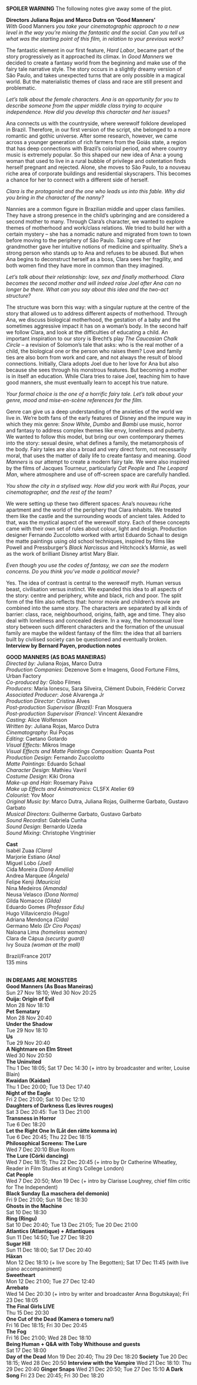 

**SPOILER WARNING** The following notes give away some of the plot.

**Directors Juliana Rojas and Marco Dutra on ‘Good Manners’**  
_With_ Good Manners _you take your cinematographic approach to a new level in the way you’re mixing the fantastic and the social. Can you tell us what was the starting point of this film, in relation to your previous work?_

The fantastic element in our first feature, _Hard Labor_, became part of the story progressively as it approached its climax. In _Good Manners_ we decided to create a fantasy world from the beginning and make use of the fairy tale narrative style. The story occurs in a slightly dreamy version of São Paulo, and takes unexpected turns that are only possible in a magical world. But the materialistic themes of class and race are still present and problematic.

_Let’s talk about the female characters. Ana is an opportunity for you to describe someone from the upper middle class trying to acquire independence. How did you develop this character and her issues?_

Ana connects us with the countryside, where werewolf folklore developed in Brazil. Therefore, in our first version of the script, she belonged to a more romantic and gothic universe. After some research, however, we came across a younger generation of rich farmers from the Goiás state, a region that has deep connections with Brazil’s colonial period, and where country music is extremely popular. So this shaped our new idea of Ana: a young woman that used to live in a rural bubble of privilege and ostentation finds herself pregnant and rejected. Alone, she moves to São Paulo, to a nouveau riche area of corporate buildings and residential skyscrapers. This becomes a chance for her to connect with a different side of herself.

_Clara is the protagonist and the one who leads us into this fable. Why did you bring in the character of the nanny?_

Nannies are a common figure in Brazilian middle and upper class families. They have a strong presence in the child’s upbringing and are considered a second mother to many. Through Clara’s character, we wanted to explore themes of motherhood and work/class relations. We tried to build her with a certain mystery – she has a nomadic nature and migrated from town to town before moving to the periphery of São Paulo. Taking care of her grandmother gave her intuitive notions of medicine and spirituality. She’s a strong person who stands up to Ana and refuses to be abused. But when Ana begins to deconstruct herself as a boss, Clara sees her fragility, and both women find they have more in common than they imagined.

_Let’s talk about their relationship: love, sex and finally motherhood. Clara becomes the second mother and will indeed raise Joel after Ana can no longer be there. What can you say about this idea and the two-act structure?_

The structure was born this way: with a singular rupture at the centre of the story that allowed us to address different aspects of motherhood. Through Ana, we discuss biological motherhood, the gestation of a baby and the sometimes aggressive impact it has on a woman’s body. In the second half we follow Clara, and look at the difficulties of educating a child. An important inspiration to our story is Brecht’s play _The Caucasian Chalk Circle_ – a revision of Solomon’s tale that asks: who is the real mother of a child, the biological one or the person who raises them? Love and family ties are also born from work and care, and not always the result of blood connections. Initially, Clara adopts Joel due to her love for Ana but also because she sees through his monstrous features. But becoming a mother is in itself an education. While Clara tries to raise Joel, teaching him to have good manners, she must eventually learn to accept his true nature.

_Your formal choice is the one of a horrific fairy tale. Let’s talk about your genre, mood and mise-en-scène references for the film._

Genre can give us a deep understanding of the anxieties of the world we live in. We’re both fans of the early features of Disney and the impure way in which they mix genre: _Snow White_, _Dumbo_ and _Bambi_ use music, horror and fantasy to address complex themes like envy, loneliness and puberty. We wanted to follow this model, but bring our own contemporary themes into the story: sexual desire, what defines a family, the metamorphosis of the body. Fairy tales are also a broad and very direct form, not necessarily moral, that uses the matter of daily life to create fantasy and meaning. _Good Manners_ is our attempt to create a modern fairy tale. We were also inspired by the films of Jacques Tourneur, particularly _Cat People_ and _The Leopard Man_, where atmosphere and use of off-screen space are carefully handled.

_You show the city in a stylised way. How did you work with Rui Poças, your cinematographer, and the rest of the team?_

We were setting up these two different spaces: Ana’s nouveau riche apartment and the world of the periphery that Clara inhabits. We treated them like the castle and the surrounding woods of ancient tales. Added to that, was the mystical aspect of the werewolf story. Each of these concepts came with their own set of rules about colour, light and design. Production designer Fernando Zuccolotto worked with artist Eduardo Schaal to design the matte paintings using old school techniques, inspired by films like Powell and Pressburger’s _Black Narcissus_ and Hitchcock’s _Marnie_, as well as the work of brilliant Disney artist Mary Blair.

_Even though you use the codes of fantasy, we can see the modern concerns. Do you think you’ve made a political movie?_

Yes. The idea of contrast is central to the werewolf myth. Human versus beast, civilisation versus instinct. We expanded this idea to all aspects of the story: centre and periphery, white and black, rich and poor. The split form of the film also reflects that: horror movie and children’s movie are combined into the same story. The characters are separated by all kinds of barrier: class, race, neighbourhood, origins, faith, age and time. They also deal with loneliness and concealed desire. In a way, the homosexual love story between such different characters and the formation of the unusual family are maybe the wildest fantasy of the film: the idea that all barriers built by civilised society can be questioned and eventually broken.  
**Interview by Bernard Payen, production notes**  

**GOOD MANNERS (AS BOAS MANEIRAS)**  
_Directed by:_ Juliana Rojas, Marco Dutra  
_Production_ _Companies_: Dezenove Som e Imagens, Good Fortune Films, Urban Factory  
_Co-produced by:_ Globo Filmes  
_Producers_: Maria Ionescu, Sara Silveira, Clément Duboin, Frédéric Corvez  
_Associated_ _Producer_: José Alvarenga Jr  
_Production_ _Director_: Cristina Alves  
_Post-production Supervisor (Brazil):_ Fran Mosquera  
_Post-production Supervisor (France):_ Vincent Alexandre  
_Casting_: Alice Wolfenson  
_Written_ _by_: Juliana Rojas, Marco Dutra  
_Cinematography_: Rui Poças  
_Editing_: Caetano Gotardo  
_Visual_ _Effects_: Mikros Image  
_Visual_ _Effects_ _and_ _Matte_ _Paintings_ _Composition_: Quanta Post  
_Production_ _Design_: Fernando Zuccolotto  
_Matte_ _Paintings_: Eduardo Schaal  
_Character_ _Design_: Mathieu Vavril  
_Costume_ _Design_: Kiki Orona  
_Make-up and Hair:_ Rosemary Paiva  
_Make up Effects and Animatronics:_ CLSFX Atelier 69  
_Colourist_: Yov Moor  
_Original_ _Music_ _by_: Marco Dutra, Juliana Rojas, Guilherme Garbato, Gustavo Garbato  
_Musical_ _Directors_: Guilherme Garbato, Gustavo Garbato  
_Sound_ _Recordist_: Gabriela Cunha  
_Sound_ _Design_: Bernardo Uzeda  
_Sound_ _Mixing_: Christophe Vingtrinier  

**Cast**  
Isabél Zuaa _(Clara)_  
Marjorie Estiano _(Ana)_  
Miguel Lobo _(Joel)_  
Cida Moreira _(Dona Amélia)_  
Andrea Marquee _(Ângela)_  
Felipe Kenji _(Maurício)_  
Nina Medeiros _(Amanda)_  
Neusa Velasco _(Dona Norma)_  
Gilda Nomacce _(Gilda)_  
Eduardo Gomes _(Professor Edu)_  
Hugo Villavicenzio _(Hugo)_  
Adriana Mendonça _(Cida)_  
Germano Melo _(Dr Ciro Poças)_  
Naloana Lima _(homeless woman)_  
Clara de Cápua _(security guard)_  
Ivy Souza _(woman at the mall)_  

Brazil/France 2017  
135 mins  
<br>

**IN DREAMS ARE MONSTERS**  
**Good Manners (As Boas Maneiras)**  
Sun 27 Nov 18:10; Wed 30 Nov 20:25  
**Ouija: Origin of Evil**   
Mon 28 Nov 18:10  
**Pet Sematary**   
Mon 28 Nov 20:40  
**Under the Shadow**  
Tue 29 Nov 18:10  
**Us**  
Tue 29 Nov 20:40  
**A Nightmare on Elm Street**  
Wed 30 Nov 20:50  
**The Uninvited**  
Thu 1 Dec 18:05; Sat 17 Dec 14:30 (+ intro by broadcaster and writer, Louise Blain)  
**Kwaidan (Kaidan)**  
Thu 1 Dec 20:00; Tue 13 Dec 17:40  
**Night of the Eagle**  
Fri 2 Dec 21:00; Sat 10 Dec 12:10  
**Daughters of Darkness (Les lèvres rouges)**  
Sat 3 Dec 20:45: Tue 13 Dec 21:00  
**Transness in Horror**  
Tue 6 Dec 18:20  
**Let the Right One In (Låt den rätte komma in)**  
Tue 6 Dec 20:45; Thu 22 Dec 18:15  
**Philosophical Screens: The Lure**  
Wed 7 Dec 20:10 Blue Room  
**The Lure (Córki dancing)**  
Wed 7 Dec 18:15; Thu 22 Dec 20:45 (+ intro by Dr Catherine Wheatley, Reader in Film Studies at King’s College London)  
**Cat People**  
Wed 7 Dec 20:50; Mon 19 Dec (+ intro by Clarisse Loughrey, chief film critic for The Independent)  
**Black Sunday (La maschera del demonio)**  
Fri 9 Dec 21:00; Sun 18 Dec 18:30  
**Ghosts in the Machine**  
Sat 10 Dec 18:30  
**Ring (Ringu)**  
Sat 10 Dec 20:40; Tue 13 Dec 21:05; Tue 20 Dec 21:00  
**Atlantics (Atlantique) + Atlantiques**  
Sun 11 Dec 14:50; Tue 27 Dec 18:20  
**Sugar Hill**  
Sun 11 Dec 18:00; Sat 17 Dec 20:40  
**Häxan**  
Mon 12 Dec 18:10 (+ live score by The Begotten); Sat 17 Dec 11:45 (with live piano accompaniment)  
**Sweetheart**  
Mon 12 Dec 21:00; Tue 27 Dec 12:40  
**Arrebato**  
Wed 14 Dec 20:30 (+ intro by writer and broadcaster Anna Bogutskaya); Fri 23 Dec 18:05  
**The Final Girls LIVE**  
Thu 15 Dec 20:30  
**One Cut of the Dead (Kamera o tomeru na!)**  
Fri 16 Dec 18:15; Fri 30 Dec 20:45  
**The Fog**  
Fri 16 Dec 21:00; Wed 28 Dec 18:10  
**Being Human + Q&A with Toby Whithouse and guests**  
Sat 17 Dec 18:00  
**Day of the Dead** 
Mon 19 Dec 20:40; Thu 29 Dec 18:20
**Society** 
Tue 20 Dec 18:15; Wed 28 Dec 20:50
**Interview with the Vampire**
Wed 21 Dec 18:10: Thu 29 Dec 20:40
**Ginger Snaps**
Wed 21 Dec 20:50; Tue 27 Dec 15:10
**A Dark Song**
Fri 23 Dec 20:45; Fri 30 Dec 18:20
<!--stackedit_data:
eyJoaXN0b3J5IjpbODU1NjQ5MjMzLDE5MTY0NTQyMjJdfQ==
-->